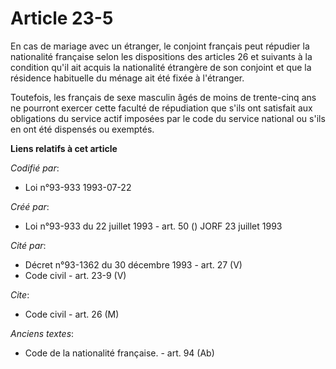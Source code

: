 # Article 23-5

En cas de mariage avec un étranger, le conjoint français peut répudier la nationalité française selon les dispositions des
articles 26 et suivants à la condition qu'il ait acquis la nationalité étrangère de son conjoint et que la résidence
habituelle du ménage ait été fixée à l'étranger.

Toutefois, les français de sexe masculin âgés de moins de trente-cinq ans ne pourront exercer cette faculté de répudiation
que s'ils ont satisfait aux obligations du service actif imposées par le code du service national ou s'ils en ont été
dispensés ou exemptés.

**Liens relatifs à cet article**

_Codifié par_:

  - Loi n°93-933 1993-07-22

_Créé par_:

  - Loi n°93-933 du 22 juillet 1993 - art. 50 () JORF 23 juillet 1993

_Cité par_:

  - Décret n°93-1362 du 30 décembre 1993 - art. 27 (V)
  - Code civil - art. 23-9 (V)

_Cite_:

  - Code civil - art. 26 (M)

_Anciens textes_:

  - Code de la nationalité française. - art. 94 (Ab)
